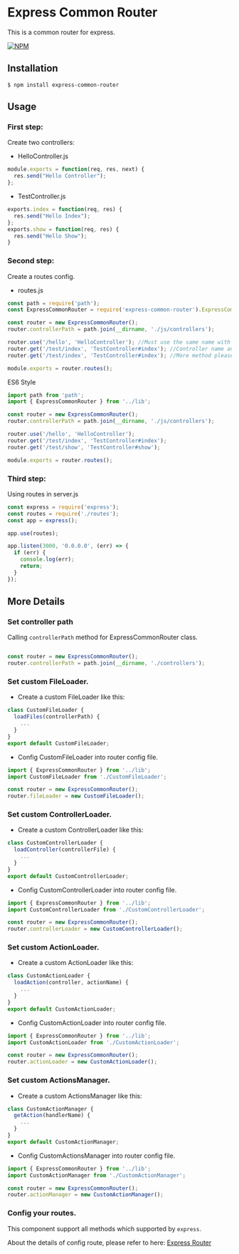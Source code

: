 # Express Common Router

This is a common router for express.

[![NPM](https://nodei.co/npm/express-common-router.png?downloads=true&downloadRank=true&stars=true)](https://nodei.co/npm/express-common-router/)

## Installation

```
$ npm install express-common-router
```

## Usage

### First step:

Create two controllers:

* HelloController.js

```js
module.exports = function(req, res, next) {
  res.send("Hello Controller");
};
```

* TestController.js

```js
exports.index = function(req, res) {
  res.send("Hello Index");
};
exports.show = function(req, res) {
  res.send("Hello Show");
}
```

### Second step:

Create a routes config.

* routes.js

```js
const path = require('path');
const ExpressCommonRouter = require('express-common-router').ExpressCommonRouter;

const router = new ExpressCommonRouter();
router.controllerPath = path.join(__dirname, './js/controllers');

router.use('/hello', 'HelloController'); //Must use the same name with file name.
router.get('/test/index', 'TestController#index'); //Controller name and action name separated by '#'
router.get('/test/index', 'TestController#index'); //More method please refer to 'express'

module.exports = router.routes();
```

ES6 Style

```js
import path from 'path';
import { ExpressCommonRouter } from '../lib';

const router = new ExpressCommonRouter();
router.controllerPath = path.join(__dirname, './js/controllers');

router.use('/hello', 'HelloController');
router.get('/test/index', 'TestController#index');
router.get('/test/show', 'TestController#show');

module.exports = router.routes();
```

### Third step:

Using routes in server.js

```js
const express = require('express');
const routes = require('./routes');
const app = express();

app.use(routes);

app.listen(3000, '0.0.0.0', (err) => {
  if (err) {
    console.log(err);
    return;
  }
});

```

## More Details

### Set controller path

Calling `controllerPath` method for ExpressCommonRouter class.

```js

const router = new ExpressCommonRouter();
router.controllerPath = path.join(__dirname, './controllers');
```

### Set custom FileLoader.

* Create a custom FileLoader like this:

```js
class CustomFileLoader {
  loadFiles(controllerPath) {
    ...
  }
}
export default CustomFileLoader;
```

* Config CustomFileLoader into router config file.

```js
import { ExpressCommonRouter } from '../lib';
import CustomFileLoader from './CustomFileLoader';

const router = new ExpressCommonRouter();
router.fileLoader = new CustomFileLoader();
```

### Set custom ControllerLoader.

* Create a custom ControllerLoader like this:

```js
class CustomControllerLoader {
  loadController(controllerFile) {
    ...
  }
}
export default CustomControllerLoader;
```

* Config CustomControllerLoader into router config file.

```js
import { ExpressCommonRouter } from '../lib';
import CustomControllerLoader from './CustomControllerLoader';

const router = new ExpressCommonRouter();
router.controllerLoader = new CustomControllerLoader();
```

### Set custom ActionLoader.

* Create a custom ActionLoader like this:

```js
class CustomActionLoader {
  loadAction(controller, actionName) {
    ...
  }
}
export default CustomActionLoader;
```

* Config CustomActionLoader into router config file.

```js
import { ExpressCommonRouter } from '../lib';
import CustomActionLoader from './CustomActionLoader';

const router = new ExpressCommonRouter();
router.actionLoader = new CustomActionLoader();
```

### Set custom ActionsManager.

* Create a custom ActionsManager like this:

```js
class CustomActionManager {
  getAction(handlerName) {
    ...
  }
}
export default CustomActionManager;
```

* Config CustomActionsManager into router config file.

```js
import { ExpressCommonRouter } from '../lib';
import CustomActionManager from './CustomActionManager';

const router = new ExpressCommonRouter();
router.actionManager = new CustomActionManager();
```

### Config your routes.

This component support all methods which supported by `express`.

About the details of config route, please refer to here: [Express Router](http://www.expressjs.com.cn/guide/routing.html)

